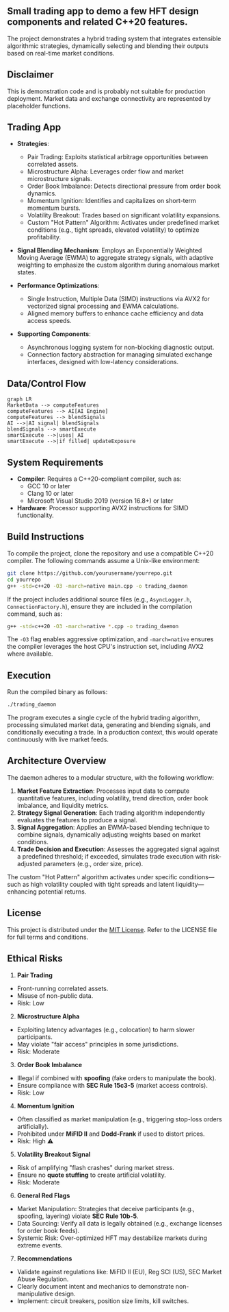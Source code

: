 ## Small trading app to demo a few HFT design components and related C++20 features.
The project demonstrates a hybrid trading system that integrates extensible algorithmic strategies, dynamically selecting and blending their outputs based on real-time market conditions.

## Disclaimer
This is demonstration code and is probably not suitable for production deployment. Market data and exchange connectivity are represented by placeholder functions.

## Trading App
- **Strategies**:
  - Pair Trading: Exploits statistical arbitrage opportunities between correlated assets.
  - Microstructure Alpha: Leverages order flow and market microstructure signals.
  - Order Book Imbalance: Detects directional pressure from order book dynamics.
  - Momentum Ignition: Identifies and capitalizes on short-term momentum bursts.
  - Volatility Breakout: Trades based on significant volatility expansions.
  - Custom "Hot Pattern" Algorithm: Activates under predefined market conditions (e.g., tight spreads, elevated volatility) to optimize profitability.

- **Signal Blending Mechanism**: Employs an Exponentially Weighted Moving Average (EWMA) to aggregate strategy signals, with adaptive weighting to emphasize the custom algorithm during anomalous market states.

- **Performance Optimizations**:
  - Single Instruction, Multiple Data (SIMD) instructions via AVX2 for vectorized signal processing and EWMA calculations.
  - Aligned memory buffers to enhance cache efficiency and data access speeds.

- **Supporting Components**:
  - Asynchronous logging system for non-blocking diagnostic output.
  - Connection factory abstraction for managing simulated exchange interfaces, designed with low-latency considerations.

## Data/Control Flow
```mermaid
graph LR
MarketData --> computeFeatures
computeFeatures --> AI[AI Engine]
computeFeatures --> blendSignals
AI -->|AI signal| blendSignals
blendSignals --> smartExecute
smartExecute -->|uses| AI
smartExecute -->|if filled| updateExposure
```

## System Requirements
- **Compiler**: Requires a C++20-compliant compiler, such as:
  - GCC 10 or later
  - Clang 10 or later
  - Microsoft Visual Studio 2019 (version 16.8+) or later
- **Hardware**: Processor supporting AVX2 instructions for SIMD functionality.

## Build Instructions
To compile the project, clone the repository and use a compatible C++20 compiler. The following commands assume a Unix-like environment:

```bash
git clone https://github.com/yourusername/yourrepo.git
cd yourrepo
g++ -std=c++20 -O3 -march=native main.cpp -o trading_daemon
```

If the project includes additional source files (e.g., `AsyncLogger.h`, `ConnectionFactory.h`), ensure they are included in the compilation command, such as:

```bash
g++ -std=c++20 -O3 -march=native *.cpp -o trading_daemon
```
The `-O3` flag enables aggressive optimization, and `-march=native` ensures the compiler leverages the host CPU's instruction set, including AVX2 where available.

## Execution
Run the compiled binary as follows:

```bash
./trading_daemon
```

The program executes a single cycle of the hybrid trading algorithm, processing simulated market data, generating and blending signals, and conditionally executing a trade. In a production context, this would operate continuously with live market feeds.

## Architecture Overview
The daemon adheres to a modular structure, with the following workflow:

1. **Market Feature Extraction**: Processes input data to compute quantitative features, including volatility, trend direction, order book imbalance, and liquidity metrics.
2. **Strategy Signal Generation**: Each trading algorithm independently evaluates the features to produce a signal.
3. **Signal Aggregation**: Applies an EWMA-based blending technique to combine signals, dynamically adjusting weights based on market conditions.
4. **Trade Decision and Execution**: Assesses the aggregated signal against a predefined threshold; if exceeded, simulates trade execution with risk-adjusted parameters (e.g., order size, price).

The custom "Hot Pattern" algorithm activates under specific conditions—such as high volatility coupled with tight spreads and latent liquidity—enhancing potential returns.

## License
This project is distributed under the [MIT License](https://opensource.org/license/mit/). Refer to the LICENSE file for full terms and conditions.

## Ethical Risks
1. **Pair Trading**  
  - Front-running correlated assets.  
  - Misuse of non-public data.  
  - Risk: Low  

2. **Microstructure Alpha**  
  - Exploiting latency advantages (e.g., colocation) to harm slower participants.  
  - May violate "fair access" principles in some jurisdictions.  
  - Risk: Moderate

3. **Order Book Imbalance**  
  - Illegal if combined with **spoofing** (fake orders to manipulate the book).  
  - Ensure compliance with **SEC Rule 15c3-5** (market access controls).  
  - Risk: Low

4. **Momentum Ignition**  
  - Often classified as market manipulation (e.g., triggering stop-loss orders artificially).  
  - Prohibited under **MiFID II** and **Dodd-Frank** if used to distort prices.  
  - Risk: High ⚠️

5. **Volatility Breakout Signal**  
  - Risk of amplifying "flash crashes" during market stress.  
  - Ensure no **quote stuffing** to create artificial volatility.  
  - Risk: Moderate

6. **General Red Flags**
  - Market Manipulation: Strategies that deceive participants (e.g., spoofing, layering) violate **SEC Rule 10b-5**.  
  - Data Sourcing: Verify all data is legally obtained (e.g., exchange licenses for order book feeds).  
  - Systemic Risk: Over-optimized HFT may destabilize markets during extreme events.  

7. **Recommendations**
  - Validate against regulations like:  MiFID II (EU), Reg SCI (US), SEC Market Abuse Regulation.
  - Clearly document intent and mechanics to demonstrate non-manipulative design.  
  - Implement: circuit breakers, position size limits, kill switches.
